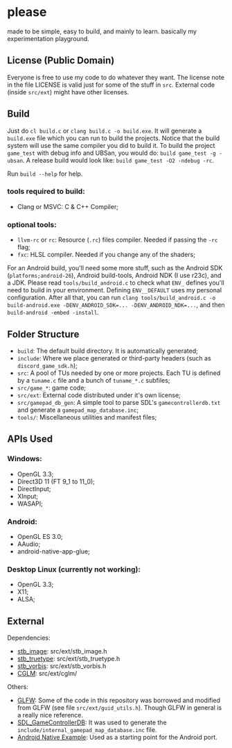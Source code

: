# please
made to be simple, easy to build, and mainly to learn. basically my experimentation playground.

## License (Public Domain)
Everyone is free to use my code to do whatever they want.
The license note in the file LICENSE is valid just for some of the stuff in `src`.
External code (inside `src/ext`) might have other licenses.

## Build
Just do `cl build.c` or `clang build.c -o build.exe`. It will generate a `build.exe` file which you can run to build the projects. Notice that the build system will use the same compiler you did to build it.
To build the project `game_test` with debug info and UBSan, you would do: `build game_test -g -ubsan`.
A release build would look like: `build game_test -O2 -ndebug -rc`.

Run `build --help` for help.

### tools required to build:
* Clang or MSVC: C & C++ Compiler;

### optional tools:
* `llvm-rc` or `rc`: Resource (`.rc`) files compiler. Needed if passing the `-rc` flag;
* `fxc`: HLSL compiler. Needed if you change any of the shaders;

For an Android build, you'll need some more stuff, such as the Android SDK (`platforms;android-26`), Android build-tools, Android NDK (I use r23c), and a JDK. Please read `tools/build_android.c` to check what `ENV_` defines you'll need to build in your environment. Defining `ENV__DEFAULT` uses my personal configuration.
After all that, you can run `clang tools/build_android.c -o build-android.exe -DENV_ANDROID_SDK=... -DENV_ANDROID_NDK=...`, and then `build-android -embed -install`.

## Folder Structure
* `build`: The default build directory. It is automatically generated;
* `include`: Where we place generated or third-party headers (such as `discord_game_sdk.h`);
* `src`: A pool of TUs needed by one or more projects. Each TU is defined by a `tuname.c` file and a bunch of `tuname_*.c` subfiles;
* `src/game_*`: game code;
* `src/ext`: External code distributed under it's own license;
* `src/gamepad_db_gen`: A simple tool to parse SDL's `gamecontrollerdb.txt` and generate a `gamepad_map_database.inc`;
* `tools/`: Miscellaneous utilities and manifest files;

## APIs Used
### Windows:
* OpenGL 3.3;
* Direct3D 11 (FT 9_1 to 11_0);
* DirectInput;
* XInput;
* WASAPI;
### Android:
* OpenGL ES 3.0;
* AAudio;
* android-native-app-glue;
### Desktop Linux (currently not working):
* OpenGL 3.3;
* X11;
* ALSA;

## External
Dependencies:
* [stb_image](https://github.com/nothings/stb/blob/master/stb_image.h): src/ext/stb_image.h
* [stb_truetype](https://github.com/nothings/stb/blob/master/stb_truetype.h): src/ext/stb_truetype.h
* [stb_vorbis](https://github.com/nothings/stb/blob/master/stb_vorbis.c): src/ext/stb_vorbis.h
* [CGLM](https://github.com/recp/cglm): src/ext/cglm/

Others:
* [GLFW](https://github.com/glfw/glfw): Some of the code in this repository was borrowed and modified from GLFW (see file `src/ext/guid_utils.h`). Though GLFW in general is a really nice reference.
* [SDL_GameControllerDB](https://github.com/gabomdq/SDL_GameControllerDB): It was used to generate the `include/internal_gamepad_map_database.inc` file.
* [Android Native Example](https://github.com/mmozeiko/android-native-example): Used as a starting point for the Android port.